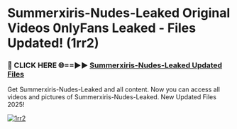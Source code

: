 # Summerxiris-Nudes-Leaked Original Videos 0nlyFans Leaked - Files Updated! (1rr2)

<h3>🔴 CLICK HERE 🌐==►► <a href="https://tinyurl.com/yc6ubb5a" rel="nofollow">Summerxiris-Nudes-Leaked Updated Files</a></h3>

Get Summerxiris-Nudes-Leaked and all content. Now you can access all videos and pictures of Summerxiris-Nudes-Leaked. New Updated Files 2025!

[![1rr2](https://i.imgur.com/7eu0CRL.gif)](https://tinyurl.com/yc6ubb5a)

